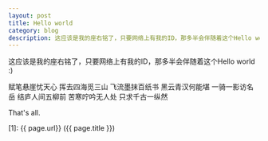 ```yaml
---
layout: post
title: Hello world
category: blog
description: 这应该是我的座右铭了，只要网络上有我的ID，那多半会伴随着这个Hello world :)
---
```


这应该是我的座右铭了，只要网络上有我的ID，那多半会伴随着这个Hello world :)

  赋笔悬崖忧天心
	挥去四海觅三山
	飞流墨抹百纸书
	黑云青汉何能堪
	一骑一影访名岳
	结庐人间五柳前
	苦寒咛吟无人处
	只求千古一纵然

That's all.

[Shy07]:    http://git.shy07.com  "Shy07"
[1]:    {{ page.url}}  ({{ page.title }})
